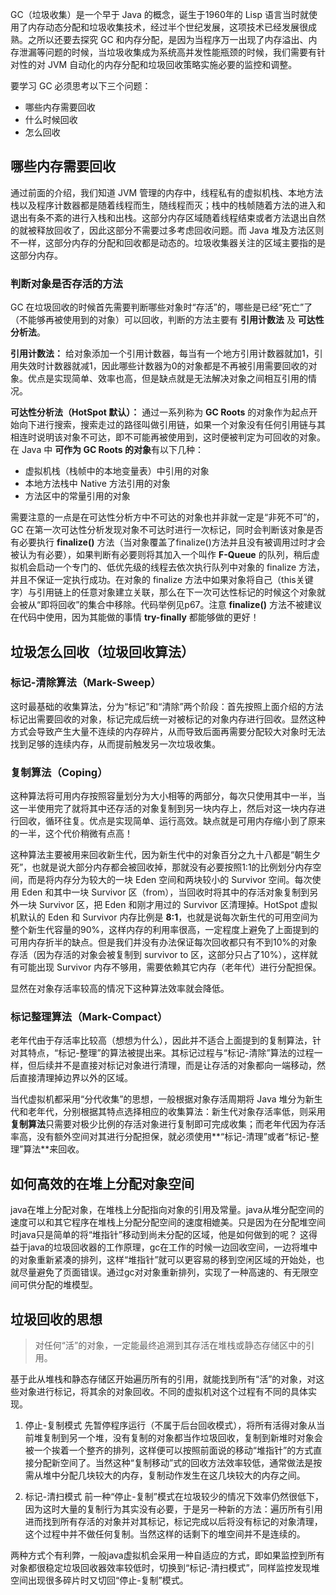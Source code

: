GC（垃圾收集）是一个早于 Java 的概念，诞生于1960年的 Lisp 语言当时就使用了内存动态分配和垃圾收集技术，经过半个世纪发展，这项技术已经发展很成熟。之所以还要去探究 GC 和内存分配，是因为当程序万一出现了内存溢出、内存泄漏等问题的时候，当垃圾收集成为系统高并发性能瓶颈的时候，我们需要有针对性的对 JVM 自动化的内存分配和垃圾回收策略实施必要的监控和调整。



要学习 GC 必须思考以下三个问题：

- 哪些内存需要回收
- 什么时候回收
- 怎么回收



## 哪些内存需要回收

通过前面的介绍，我们知道 JVM 管理的内存中，线程私有的虚拟机栈、本地方法栈以及程序计数器都是随着线程而生，随线程而灭；栈中的栈帧随着方法的进入和退出有条不紊的进行入栈和出栈。这部分内存区域随着线程结束或者方法退出自然的就被释放回收了，因此这部分不需要过多考虑回收问题。而 Java 堆及方法区则不一样，这部分内存的分配和回收都是动态的。垃圾收集器关注的区域主要指的是这部分内存。

### 判断对象是否存活的方法

GC  在垃圾回收的时候首先需要判断哪些对象时“存活”的，哪些是已经“死亡”了（不能够再被使用到的对象）可以回收，判断的方法主要有 **引用计数法** 及 **可达性分析法**。

**引用计数法：** 给对象添加一个引用计数器，每当有一个地方引用计数器就加1，引用失效时计数器就减1，因此哪些计数器为0的对象都是不再被引用需要回收的对象。优点是实现简单、效率也高，但是缺点就是无法解决对象之间相互引用的情况。

**可达性分析法（HotSpot 默认）：** 通过一系列称为 **GC Roots** 的对象作为起点开始向下进行搜索，搜索走过的路径叫做引用链，如果一个对象没有任何引用链与其相连时说明该对象不可达，即不可能再被使用到，这时便被判定为可回收的对象。在 Java 中 **可作为 GC Roots 的对象**有以下几种：

- 虚拟机栈（栈帧中的本地变量表）中引用的对象
- 本地方法栈中 Native 方法引用的对象
- 方法区中的常量引用的对象

需要注意的一点是在可达性分析方中不可达的对象也并非就一定是“非死不可”的，GC 在第一次可达性分析发现对象不可达时进行一次标记，同时会判断该对象是否有必要执行 **finalize()** 方法（当对象覆盖了finalize()方法并且没有被调用过时才会被认为有必要），如果判断有必要则将其加入一个叫作 **F-Queue** 的队列，稍后虚拟机会启动一个专门的、低优先级的线程去依次执行队列中对象的 finalize 方法，并且不保证一定执行成功。在对象的 finalize 方法中如果对象将自己（this关键字）与引用链上的任意对象建立关联，那么在下一次可达性标记的时候这个对象就会被从“即将回收”的集合中移除。代码举例见p67。注意 **finalize()** 方法不被建议在代码中使用，因为其能做的事情 **try-finally** 都能够做的更好！



## 垃圾怎么回收（垃圾回收算法）

### 标记-清除算法（Mark-Sweep）

这时最基础的收集算法，分为“标记”和“清除”两个阶段：首先按照上面介绍的方法标记出需要回收的对象，标记完成后统一对被标记的对象内存进行回收。显然这种方式会导致产生大量不连续的内存碎片，从而导致后面再需要分配较大对象时无法找到足够的连续内存，从而提前触发另一次垃圾收集。

### 复制算法（Coping）

这种算法将可用内存按照容量划分为大小相等的两部分，每次只使用其中一半，当这一半使用完了就将其中还存活的对象复制到另一块内存上，然后对这一块内存进行回收，循环往复。优点是实现简单、运行高效。缺点就是可用内存缩小到了原来的一半，这个代价稍微有点高！

这种算法主要被用来回收新生代，因为新生代中的对象百分之九十八都是“朝生夕死”，也就是说大部分内存都会被回收掉，那就没有必要按照1:1的比例划分内存空间，而是将内存分为较大的一块 Eden 空间和两块较小的 Survivor 空间。每次使用 Eden 和其中一块 Survivor 区（from），当回收时将其中的存活对象复制到另外一块 Survivor 区，把 Eden 和刚才用过的 Survivor 区清理掉。HotSpot 虚拟机默认的 Eden 和 Survivor 内存比例是 **8:1**，也就是说每次新生代的可用空间为整个新生代容量的90%，这样内存的利用率很高，一定程度上避免了上面提到的可用内存折半的缺点。但是我们并没有办法保证每次回收都只有不到10%的对象存活（因为存活的对象会被复制到 survivor to 区，这部分只占了10%），这样就有可能出现 Survivor 内存不够用，需要依赖其它内存（老年代）进行分配担保。

显然在对象存活率较高的情况下这种算法效率就会降低。

### 标记整理算法（Mark-Compact）

老年代由于存活率比较高（想想为什么），因此并不适合上面提到的复制算法，针对其特点，“标记-整理”的算法被提出来。其标记过程与“标记-清除”算法的过程一样，但后续并不是直接对标记对象进行清理，而是让存活的对象都向一端移动，然后直接清理掉边界以外的区域。

当代虚拟机都采用“分代收集”的思想，一般根据对象存活周期将 Java 堆分为新生代和老年代，分别根据其特点选择相应的收集算法：新生代对象存活率低，则采用**复制算法**只需要对极少比例的存活对象进行复制即可完成收集；而老年代因为存活率高，没有额外空间对其进行分配担保，就必须使用**“标记-清理”或者“标记-整理”算法**来回收。



## 如何高效的在堆上分配对象空间

java在堆上分配对象，在堆栈上分配指向对象的引用及常量。java从堆分配空间的速度可以和其它程序在堆栈上分配分配空间的速度相媲美。只是因为在分配堆空间时java只是简单的将“堆指针”移动到尚未分配的区域，他是如何做到的呢？
这得益于java的垃圾回收器的工作原理，gc在工作的时候一边回收空间，一边将堆中的对象重新紧凑的排列，这样“堆指针”就可以更容易的移到空闲区域的开始处，也就尽量避免了页面错误。通过gc对对象重新排列，实现了一种高速的、有无限空间可供分配的堆模型。

## 垃圾回收的思想

> 对任何“活”的对象，一定能最终追溯到其存活在堆栈或静态存储区中的引用。

基于此从堆栈和静态存储区开始遍历所有的引用，就能找到所有“活”的对象，对这些对象进行标记，将其余的对象回收。不同的虚拟机对这个过程有不同的具体实现。

1. 停止-复制模式
先暂停程序运行（不属于后台回收模式），将所有活得对象从当前堆复制到另一个堆，没有复制的对象都当作垃圾回收，复制到新堆时对象会被一个挨着一个整齐的排列，这样便可以按照前面说的移动“堆指针”的方式直接分配新空间了。当然这种“复制移动”式的回收方法效率较低，通常做法是按需从堆中分配几块较大的内存，复制动作发生在这几块较大的内存之间。

2. 标记-清扫模式
前一种“停止-复制”模式在垃圾较少的情况下效率仍然很低下，因为这时大量的复制行为其实没有必要，于是另一种新的方法：遍历所有引用进而找到所有存活的对象并对其标记，标记完成以后将没有标记的对象清理，这个过程中并不做任何复制。当然这样的话剩下的堆空间并不是连续的。

两种方式个有利弊，一般java虚拟机会采用一种自适应的方式，即如果监控到所有对象都很稳定垃圾回收器效率较低时，切换到“标记-清扫模式”，同样监控发现堆空间出现很多碎片时又切回“停止-复制”模式。